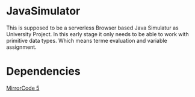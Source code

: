 # JavaSimulator
 This is supposed to be a serverless Browser based Java Simulatur as University Project. In this early stage it only needs to be able to work with primitive data types. Which means terme evaluation and variable assignment.

# Dependencies 
 [MirrorCode 5](https://codemirror.net/)
